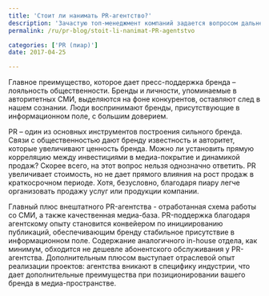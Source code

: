 ```yaml
---
title: 'Стоит ли нанимать PR-агентство?'
description: 'Зачастую топ-менеджмент компаний задается вопросом дальнейшего развития бизнеса и инвестиций в связи с общественностью. Действительно ли PR стоит своих денег и необходимо ли делегировать корпоративные коммуникации внешнему агентству? Все плюсы и минусы агентского PR-сопровождения осветит Консалтинговая группа «Полилог».'
permalink: /ru/pr-blog/stoit-li-nanimat-PR-agentstvo

categories: ['PR (пиар)']
date: 2017-04-25

---
```

<p>Главное преимущество, которое дает пресс-поддержка бренда &ndash; лояльность общественности. Бренды и личности, упоминаемые в авторитетных СМИ, выделяются на фоне конкурентов, оставляют след в нашем сознании. Люди воспринимают бренды, присутствующие в информационном поле, с большим доверием.</p>
<p>PR &ndash; один из основных инструментов построения сильного бренда. Связи с общественностью дают бренду известность и авторитет, которые увеличивают ценность бренда. Можно ли установить прямую корреляцию между инвестициями в медиа-покрытие и динамикой продаж? Скорее всего, на этот вопрос нельзя однозначно ответить. PR увеличивает стоимость, но не дает прямого влияния на рост продаж в краткосрочном периоде. Хотя, безусловно, благодаря пиару легче организовать продажу услуг или продукции компании.</p>
<p>Главный плюс внештатного PR-агентства - отработанная схема работы со СМИ, а также качественная медиа-база. PR-поддержка благодаря агентскому опыту становится конвейером по инициированию публикаций, обеспечивающим бренду стабильное присутствие в информационном поле. Содержание аналогичного in-house отдела, как минимум, обходится не дешевле абонентского обслуживания у PR-агентства. Дополнительным плюсом выступает отраслевой опыт реализации проектов: агентства вникают в специфику индустрии, что дает дополнительные преимущества при позиционировании вашего бренда в медиа-пространстве.</p>

